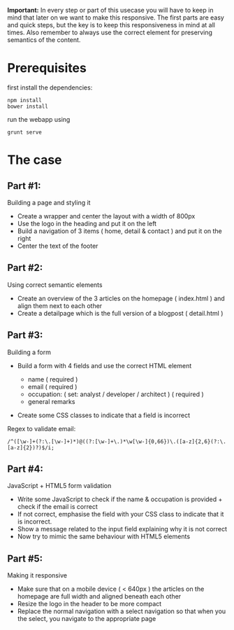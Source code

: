**Important:**
In every step or part of this usecase you will have to keep in mind that later on we want to make this responsive. The first parts are easy and quick steps, but the key is to keep this responsiveness in mind at all times.
Also remember to always use the correct element for preserving semantics of the content.


# Prerequisites

first install the dependencies:

    npm install
    bower install

run the webapp using

    grunt serve


# The case

## Part #1:
Building a page and styling it

- Create a wrapper and center the layout with a width of 800px
- Use the logo in the heading and put it on the left
- Build a navigation of 3 items ( home, detail & contact ) and put it on the right
- Center the text of the footer

## Part #2:
Using correct semantic elements

- Create an overview of the 3 articles on the homepage ( index.html ) and align them next to each other
- Create a detailpage which is the full version of a blogpost ( detail.html )

## Part #3:
Building a form

- Build a form with 4 fields and use the correct HTML element
    - name ( required )
    - email ( required )
    - occupation: ( set: analyst / developer / architect ) ( required )
    - general remarks

- Create some CSS classes to indicate that a field is incorrect

Regex to validate email:

    /^([\w-]+(?:\.[\w-]+)*)@((?:[\w-]+\.)*\w[\w-]{0,66})\.([a-z]{2,6}(?:\.[a-z]{2})?)$/i;

## Part #4:
JavaScript + HTML5 form validation

- Write some JavaScript to check if the name & occupation is provided + check if the email is correct
- If not correct, emphasise the field with your CSS class to indicate that it is incorrect.
- Show a message related to the input field explaining why it is not correct
- Now try to mimic the same behaviour with HTML5 elements

## Part #5:
Making it responsive

- Make sure that on a mobile device ( < 640px ) the articles on the homepage are full width and aligned beneath each other
- Resize the logo in the header to be more compact
- Replace the normal navigation with a select navigation so that when you the select, you navigate to the appropriate page




